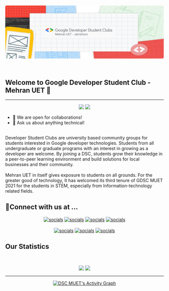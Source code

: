<p align="center"><img src="banner.png" alt="dsc-banner"></p>
<br>

## Welcome to Google Developer Student Club - Mehran UET 🚀
<hr>

<p align="center"><img src="https://visitor-badge.laobi.icu/badge?page_id=gdscmuet.gdscmuet"> <img src="https://img.shields.io/github/followers/gdscmuet?label=Follow&style=social)](https://github.com/gdscmuet)"></p> 

- 👯 We are open for collaborations!<br>
- 💬 Ask us about anything technical!<br>
<br>
Developer Student Clubs are university based community groups for students interested in Google developer technologies. Students from all undergraduate or graduate programs with an interest in growing as a developer are welcome. By joining a DSC, students grow their knowledge in a peer-to-peer learning environment and build solutions for local businesses and their community.<br><br>
Mehran UET in itself gives exposure to students on all grounds. For the greater good of technology, It has welcomed its third tenure of GDSC MUET 2021 for the students in STEM, especially from Information-technology related fields.
<br/>
<!-- <h4> ✨Visit our <a href="https://gdscmuet.netlify.app/" target="blank">WEBSITE</a> now! </h4> -->
<h2> 🤗Connect with us at ...</h2>
<p align="center"><a href="https://www.linkedin.com/company/gdscmuet/" target="blank"><img align="center" src="https://img.shields.io/badge/LinkedIn-0077B5?style=for-the-badge&logo=linkedin&logoColor=white" alt="socials"/></a> <a href="mailto:dscmuet@gmail.com" target="blank"><img align="center" src="https://img.shields.io/badge/dscmuet@gmail.com-D14836?style=for-the-badge&logo=gmail&logoColor=white" alt="socials"/></a> <a href="https://www.instagram.com/dscmuet/" target="blank"><img align="center" src="https://img.shields.io/badge/Instagram-E4405F?style=for-the-badge&logo=instagram&logoColor=white" alt="socials"/></a> <a href="https://twitter.com/dscmuet" target="blank"><img align="center" src="https://img.shields.io/badge/Twitter-1DA1F2?style=for-the-badge&logo=twitter&logoColor=white" alt="socials"/></a><br/><br/><a href="#"><img align="center" src="https://img.shields.io/badge/Discord-7289DA?style=for-the-badge&logo=discord&logoColor=white" alt="socials"/></a> <a href="#"><img align="center" src="https://img.shields.io/badge/Medium-12100E?style=for-the-badge&logo=medium&logoColor=white" alt="socials"/></a> <a href="https://www.facebook.com/dscmuet" target="blank"><img align="center" src="https://img.shields.io/badge/Facebook-1877F2?style=for-the-badge&logo=facebook&logoColor=white" alt="socials"/></a></p>

## Our Statistics
<br>
<p align="center">
  <img width="400px" src="https://github-readme-stats.vercel.app/api?username=gdscmuet&show_icons=true&theme=tokyonight&hide_border=true&bg_color=1F222E" />
  <img width="400px" src="https://github-readme-streak-stats.herokuapp.com?user=gdscmuet&theme=gotham&hide_border=true&fire=C77800&ring=DD910B&background=1F222E" />
</p>
<hr>
<div align="center">
  
  
<a href="https://gdsc.community.dev/mehran-university-of-engineering-and-technology/"><img alt="DSC MUET's Activity Graph" src="https://activity-graph.herokuapp.com/graph?username=gdscmuet&bg_color=1F222E&color=ffffff&line=f08c2d&point=444040&area=true&hide_border=true" /></a>
  

</div>
